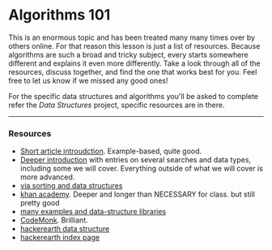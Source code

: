 # Algorithms 101
This is an enormous topic and has been treated many many times over by others online. For that reason this lesson is just a list of resources.  Because algorithms are such a broad and tricky subject, every starts somewhere different and explains it even more differently.  Take a look through all of the resources, discuss together, and find the one that works best for you.  Feel free to let us know if we missed any good ones!

For the specific data structures and algorithms you'll be asked to complete refer the _Data Structures_ project, specific resources are in there.
___
### Resources

* [Short article introudction](https://code.tutsplus.com/tutorials/understanding-the-principles-of-algorithm-design--net-26561).  Example-based, quite good.
* [Deeper introduction](http://algorithms.openmymind.net) with entries on several searches and data types, including some we will cover.  Everything outside of what we will cover is more advanced.
* [via sorting and data structures](https://medium.com/@yanganif/tackling-javascript-algorithms-66f1ac9770dc)
* [khan academy](https://www.khanacademy.org/computing/computer-science/algorithms#asymptotic-notation).  Deeper and longer than NECESSARY for class. but still pretty good
* [many examples and data-structure libraries](http://javascript-html5-tutorial.com/algorithms-and-data-structures-in-javascript.html)
* [CodeMonk](https://www.hackerearth.com/fr/practice/codemonk/).  Brilliant.
* [hackerearth data structure](https://www.hackerearth.com/fr/practice/data-structures/arrays/1-d/tutorial/)
* [hackerearth index page](https://www.hackerearth.com/fr/practice/)    